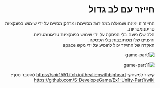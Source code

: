 <div lang="he" dir="rtl">

# חייזר עם לב גדול

החייזר זז ימינה ושמאלה במהירות מסויימת ומרחק מסויים על ידי שימוש בפונקציות טריגונומטריות.\
הלב שלו פועם בלי הפסקה על ידי שימוש בפונקציות טריגונומטריות.\
והעניים שלו מסתובבות בלי הפסקה.\
האקדח של החייזר יכול להופיע על ידי מקש space
  


![game-part1](https://user-images.githubusercontent.com/58264273/139930265-d018ee93-027c-4cd5-93d5-95c3084032d3.png)
 

![game-part11](https://user-images.githubusercontent.com/58264273/139944023-4f871a5b-4320-4965-baba-fd1a483f3581.png)

  
קישור למשחק: https://snir1551.itch.io/thealienwithbigheart
להסבר נוסף: https://github.com/S-DevelopeGame/Ex1-Unity-Part1/wiki
</div>
